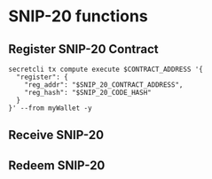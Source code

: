 # SNIP-20 functions

## Register SNIP-20 Contract
```
secretcli tx compute execute $CONTRACT_ADDRESS '{
  "register": {
    "reg_addr": "$SNIP_20_CONTRACT_ADDRESS",
    "reg_hash": "$SNIP_20_CODE_HASH"
  }
}' --from myWallet -y
```
## Receive SNIP-20

## Redeem SNIP-20

